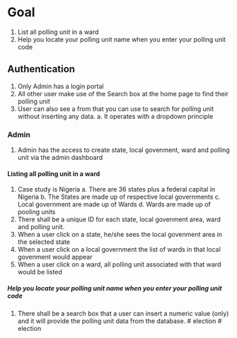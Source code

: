 # Goal

1. List all polling unit in a ward
2. Help you locate your polling unit name when you enter your polling unit code

## Authentication

1. Only Admin has a login portal
2. All other user make use of the Search box at the home page to find their polling unit
3. User can also see a from that you can use to search for polling unit without inserting any data.
   a. It operates with a dropdown principle

### Admin

1. Admin has the access to create state, local govenment, ward and polling unit via the admin dashboard

#### Listing all polling unit in a ward

1. Case study is Nigeria
   a. There are 36 states plus a federal capital in Nigeria
   b. The States are made up of respective local governments
   c. Local government are made up of Wards
   d. Wards are made up of pooling units
2. There shall be a unique ID for each state, local govenment area, ward and polling unit.
3. When a user click on a state, he/she sees the local govenment area in the selected state
4. When a user click on a local government the list of wards in that local govenment would appear
5. When a user click on a ward, all polling unit associated with that ward would be listed

##### Help you locate your polling unit name when you enter your polling unit code

1. There shall be a search box that a user can insert a numeric value (only) and it will provide the polling unit data from the database.
#   e l e c t i o n  
 #   e l e c t i o n  
 